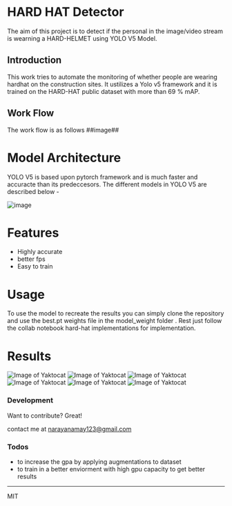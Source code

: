# HARD HAT Detector
The aim of this project is to detect if the personal in the image/video stream is wearning a HARD-HELMET using YOLO V5 Model.
## Introduction
This work tries to automate the monitoring of whether people are wearing hardhat on the construction sites. It ustilizes a Yolo v5 framework and it is trained on the HARD-HAT public dataset with more than 69 % mAP.
## Work Flow
The work flow is as follows
##image##

# Model Architecture 
YOLO V5 is based upon pytorch framework and is much faster and accuracte than its predeccesors.
The different models in YOLO V5 are described below -


![image](https://github.com/gd1m3y/HARD-HAT-DETECTOR/blob/master/1_MS_sC3rpdyOGSJF8rwoJxA.png)

#  Features

  - Highly accurate
  - better fps
  - Easy to train

# Usage
To use the model to recreate the results you can simply clone the repository and use the best.pt weights file in the model_weight folder . Rest just follow the collab notebook hard-hat implementations for implementation.

# Results
![Image of Yaktocat](https://github.com/gd1m3y/HARD-HAT-DETECTOR/blob/master/results/result_1.jfif)
![Image of Yaktocat](https://github.com/gd1m3y/HARD-HAT-DETECTOR/blob/master/results/result_2.jfif)
![Image of Yaktocat](https://github.com/gd1m3y/HARD-HAT-DETECTOR/blob/master/results/result_3.jfif)
![Image of Yaktocat](https://github.com/gd1m3y/HARD-HAT-DETECTOR/blob/master/results/result_4.jfif)
![Image of Yaktocat](https://github.com/gd1m3y/HARD-HAT-DETECTOR/blob/master/results/result_5.jfif)
![Image of Yaktocat](https://github.com/gd1m3y/HARD-HAT-DETECTOR/blob/master/results/result_6.jfif)
### Development

Want to contribute? Great!

contact me at narayanamay123@gmail.com
### Todos

 
 - to increase the gpa by applying augmentations to dataset
 - to train in a better enviorment with high gpu capacity to get better results
----

MIT
